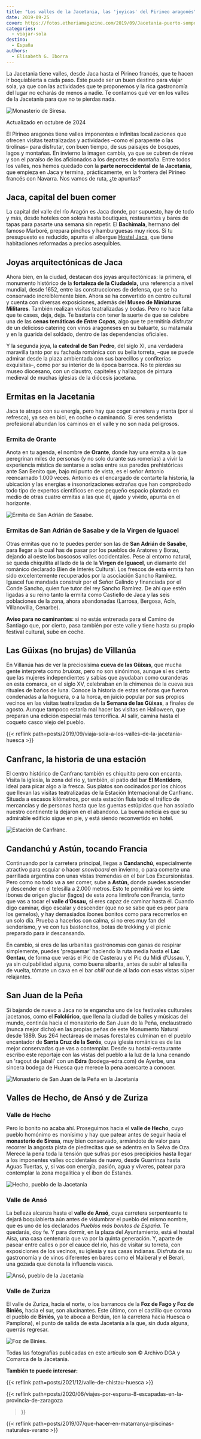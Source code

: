 ```yaml
---
title: "Los valles de la Jacetania, las 'joyicas' del Pirineo aragonés"
date: 2019-09-25
cover: https://fotos.etheriamagazine.com/2019/09/Jacetania-puerto-somport.jpg
categories: 
  - viajar-sola
destino: 
  - España
authors: 
  - Elisabeth G. Iborra
---
```


La Jacetania tiene valles, desde Jaca hasta el Pirineo francés, que te hacen ir 
boquiabierta a cada paso. Este puede ser un buen destino para viajar sola, ya que con 
las actividades que te proponemos y la rica gastronomía del lugar no echarás de menos a 
nadie. Te contamos qué ver en los valles de la Jacetania para que no te pierdas nada. 

![Monasterio de Siresa.](https://fotos.etheriamagazine.com/2019/09/Jacetania-Siresa.jpg "Monasterio de Siresa.")

Actualizado en octubre de 2024 

El Pirineo aragonés tiene valles imponentes e infinitas localizaciones que ofrecen 
visitas teatralizadas y actividades –como el parapente o las tirolinas– para disfrutar, 
con buen tiempo, de sus paisajes de bosques, lagos y montañas. En invierno la imagen 
cambia, ya que se cubren de nieve y son el paraíso de los aficionados a los deportes de 
montaña. Entre todos los valles, nos hemos quedado con la **parte noroccidental de la 
Jacetania,** que empieza en Jaca y termina, prácticamente, en la frontera del Pirineo 
francés con Navarra. Nos vamos de ruta, ¿te apuntas? 

## Jaca, capital del buen comer

La capital del valle del río Aragón es Jaca donde, por supuesto, hay de todo y más, 
desde hoteles con solera hasta boutiques, restaurantes y bares de tapas para pasarte una 
semana sin repetir. El **Bachimala**, hermano del famoso Marboré, prepara pinchos y 
hamburguesas muy ricos. Si tu presupuesto es reducido, apunta el albergue [Hostel 
Jaca](https://www.alberguejaca.es/), que tiene habitaciones reformadas a precios 
asequibles. 

## Joyas arquitectónicas de Jaca

Ahora bien, en la ciudad, destacan dos joyas arquitectónicas: la primera, el monumento 
histórico de la **fortaleza de la Ciudadela,** una referencia a nivel mundial, desde 
1652, entre las construcciones de defensa, que se ha conservado increíblemente bien. 
Ahora se ha convertido en centro cultural y cuenta con diversas exposiciones, además del 
**Museo de Miniaturas Militares**. También realizan visitas teatralizadas y bodas. Pero 
no hace falta que te cases, deja, deja. Te bastaría con tener la suerte de que se 
celebre una de las **cenas temáticas de _Entre Copas_**, algo que te permitiría 
disfrutar de un delicioso catering con vinos aragoneses en su baluarte, su matamala y en 
la guarida del soldado, dentro de las dependencias oficiales. 

Y la segunda joya, la **catedral de San Pedro**, del siglo XI, una verdadera maravilla 
tanto por su fachada románica con su bella torreta, –que se puede admirar desde la plaza 
ambientada con sus barecillos y confiterías exquisitas–, como por su interior de la 
época barroca. No te pierdas su museo diocesano, con un claustro, capiteles y hallazgos 
de pintura medieval de muchas iglesias de la diócesis jacetana. 

## Ermitas en la Jacetania

Jaca te atrapa con su energía, pero hay que coger carretera y manta (por si refresca), 
ya sea en bici, en coche o caminando. Si eres senderista profesional abundan los caminos 
en el valle y no son nada peligrosos. 

### Ermita de Orante

Anota en tu agenda, el nombre de **Orante**, donde hay una ermita a la que peregrinan 
miles de personas (y no solo durante sus romerías) a vivir la experiencia mística de 
sentarse a solas entre sus paredes prehistóricas ante San Benito que, bajo mi punto de 
vista, es el señor Antonio reencarnado 1.000 veces. Antonio es el encargado de contarte 
la historia, la ubicación y las energías e insonorizaciones extrañas que han comprobado 
todo tipo de expertos científicos en ese pequeño espacio plantado en medio de otras 
cuatro ermitas a las que él, ajado y vivido, apunta en el horizonte. 

![Ermita de San Adrián de Sasabe.](https://fotos.etheriamagazine.com/2019/09/Jacetania-adrian-sasabe.jpg "Ermita de San Adrián de Sasabe.")

### Ermitas de San Adrián de Sasabe y de la Virgen de Iguacel

Otras ermitas que no te puedes perder son las de **San Adrián de Sasabe**, para llegar a 
la cual has de pasar por los pueblos de Aratores y Borau, dejando al oeste los boscosos 
valles occidentales. Pese al entorno natural, se queda chiquitita al lado de la de la 
**Virgen de Iguacel**, un diamante del románico declarado Bien de Interés Cultural. Los 
frescos de esta ermita han sido excelentemente recuperados por la asociación Sancho 
Ramírez. Iguacel fue mandada construir por el Señor Galindo y financiada por el Conde 
Sancho, quien fue tutor del rey Sancho Ramírez. De ahí que estén ligadas a su reino 
tanto la ermita como Castiello de Jaca y las seis poblaciones de la zona, ahora 
abandonadas (Larrosa, Bergosa, Acín, Villanovilla, Cenarbe). 

**Aviso para no caminantes**: si no estás entrenada para el Camino de Santiago que, por 
cierto, pasa también por este valle y tiene hasta su propio festival cultural, sube en 
coche. 

## Las Güixas (no brujas) de Villanúa

En Villanúa has de ver la preciosísima **cueva de las Güixas**, que mucha gente 
interpreta como _bruixas_, pero no son sinónimos, aunque sí es cierto que las mujeres 
independientes y sabias que ayudaban como curanderas en esta comarca, en el siglo XV, 
celebraban en la chimenea de la cueva sus rituales de baños de luna. Conoce la historia 
de estas señoras que fueron condenadas a la hoguera, o a la horca, en juicio popular por 
sus propios vecinos en las visitas teatralizadas de la **Semana de las Güixas**, a 
finales de agosto. Aunque tampoco estaría mal hacer las visitas en Halloween, que 
preparan una edición especial más terrorífica. Al salir, camina hasta el coqueto casco 
viejo del pueblo. 

{{< reflink path=posts/2019/09/viaja-sola-a-los-valles-de-la-jacetania-huesca >}}

## Canfranc, la historia de una estación

El centro histórico de Canfranc también es chiquitito pero con encanto. Visita la 
iglesia, la zona del río y, también, el patio del bar **El Mentidero**, ideal para picar 
algo a la fresca. Sus platos son cocinados por los chicos que llevan las visitas 
teatralizadas de la Estación Internacional de Canfranc. Situada a escasos kilómetros, 
por esta estación fluía todo el tráfico de mercancías y de personas hasta que las 
guerras estúpidas que han asolado nuestro continente la dejaron en el abandono. La buena 
noticia es que su admirable edificio sigue en pie, y está siendo reconvertido en hotel. 

![Estación de Canfranc.](https://fotos.etheriamagazine.com/2019/09/Jacetania-estacion-canfranc.jpg "Estación de Canfranc.")

## Candanchú y Astún, tocando Francia

Continuando por la carretera principal, llegas a **Candanchú**, especialmente atractivo 
para esquiar o hacer _snowboard_ en invierno, o para comerte una parrillada argentina 
con unas vistas tremendas en el bar Los Excursionistas. Pero como no todo va a ser 
comer, sube a **Astún**, donde puedes ascender y descender en el telesilla a 2.000 
metros. Esto te permitirá ver los siete ibones de origen glaciar (lagos) de esta zona 
limítrofe con Francia, tanto que vas a tocar el **valle d’Ossau,** si eres capaz de 
caminar hasta él. Cuando digo caminar, digo escalar y descender (que no se sabe qué es 
peor para los gemelos), y hay demasiados ibones bonitos como para recorrerlos en un solo 
día. Prueba a hacerlos con calma, si no eres muy fan del senderismo, y ve con tus 
bastoncitos, botas de trekking y el picnic preparado para ir descansando. 

En cambio, si eres de las urbanitas gastrónomas con ganas de respirar simplemente, 
puedes 'prequemar' haciendo la ruta media hasta el **Lac Gentau**, de forma que verás el 
Pic de Casterau y el Pic du Midi d’Ussau. Y, ya sin culpabilidad alguna, como buena 
sibarita, antes de subir al telesilla de vuelta, tómate un cava en el bar _chill out_ de 
al lado con esas vistas súper relajantes. 

## San Juan de la Peña

Si bajando de nuevo a Jaca no te engancha uno de los festivales culturales jacetanos, 
como el **Folclórico**, que llena la ciudad de bailes y músicas del mundo, continúa 
hacia el monasterio de San Juan de la Peña, enclaustrado (nunca mejor dicho) en las 
propias peñas de este Monumento Natural desde 1889. Sus 264 hectáreas de masas 
forestales culminan en el pueblo encantador de **Santa Cruz de la Serós**, cuya iglesia 
románica es de las mejor conservadas que vas a contemplar. Desde su hostal-restaurante 
escribo este reportaje con las vistas del pueblo a la luz de la luna cenando un 'ragout 
de jabalí' con un **Edra** (bodega-edra.com) de Ayerbe, una sincera bodega de Huesca que 
merece la pena acercarte a conocer. 

![Monasterio de San Juan de la Peña en la Jacetania](https://fotos.etheriamagazine.com/2019/09/Jacetania-San-Juan-de-la-Peña.jpg "Monasterio de San Juan de la Peña.")

## Valles de Hecho, de Ansó y de Zuriza

### Valle de Hecho

Pero lo bonito no acaba ahí. Proseguimos hacia el **valle de Hecho**, cuyo pueblo 
homónimo es monísimo y hay que patear antes de seguir hacia el **monasterio de Siresa**, 
muy bien conservado, armándote de valor para recorrer la angosta pista de piedrecitas 
que se adentra en la Selva de Oza. Merece la pena toda la tensión que sufras por esos 
precipicios hasta llegar a los imponentes valles occidentales de nuevo, desde Guarrinza 
hasta Aguas Tuertas, y, si vas con energía, pasión, agua y víveres, patear para 
contemplar la zona megalítica y el ibon de Estanés. 

![Hecho, pueblo de la Jacetania](https://fotos.etheriamagazine.com/2019/09/Jacetania-hecho.jpg "Imagen del bonito pueblo de Hecho.")

### Valle de Ansó

La belleza alcanza hasta el **valle de Ansó**, cuya carretera serpenteante te dejará 
boquiabierta aún antes de vislumbrar el pueblo del mismo nombre, que es uno de los 
declarados _Pueblos más bonitos de España_. Te quedarás, doy fe. Y para dormir, en la 
plaza del Ayuntamiento, está el hostal Aisa, una casa centenaria que va por la quinta 
generación. Y, aparte de pasear entre calles o por el cauce del río, has de visitar su 
torreta, con exposiciones de los vecinos, su iglesia y sus casas indianas. Disfruta de 
su gastronomía y de vinos diferentes en bares como el Maiberal y el Berari, una gozada 
que denota la influencia vasca. 

![Ansó, pueblo de la Jacetania](https://fotos.etheriamagazine.com/2019/09/Jacetania-Anso.jpg "Ansó, declarado uno de los 'Pueblos más bonitos de España'.")

### Valle de Zuriza

El valle de Zuriza, hacia el norte, o los barrancos de la **Foz de Fago y Foz de 
Biniés,** hacia el sur, son alucinantes. Este último, con el castillo que corona el 
pueblo de **Biniés,** ya te aboca a Berdún, (en la carretera hacia Huesca o Pamplona), 
el punto de salida de esta Jacetania a la que, sin duda alguna, querrás regresar. 

![Foz de Binies.](https://fotos.etheriamagazine.com/2019/09/Jacetania-foz-binies.jpg "Foz de Binies.")

Todas las fotografías publicadas en este artículo son © Archivo DGA y Comarca de la 
Jacetania. 

**También te puede interesar:** 

{{< reflink path=posts/2021/12/valle-de-chistau-huesca >}} 

{{< reflink path=posts/2020/06/viajes-por-espana-8-escapadas-en-la-provincia-de-zaragoza 
>}} 

{{< reflink path=posts/2019/07/que-hacer-en-matarranya-piscinas-naturales-verano >}}
